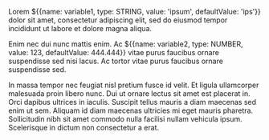Lorem ${{name: variable1, type: STRING, value: 'ipsum', defaultValue: 'ips'}} dolor sit amet, consectetur adipiscing 
elit, sed do eiusmod tempor incididunt ut labore et dolore magna aliqua. 

Enim nec dui nunc mattis enim. Ac ${{name: variable2, type: NUMBER, value: 123, defaultValue: 444.444}} vitae purus 
faucibus ornare suspendisse sed nisi lacus. Ac tortor vitae purus faucibus ornare suspendisse sed. 

In massa tempor nec feugiat nisl pretium fusce id velit. Et ligula ullamcorper malesuada proin libero nunc. Dui ut 
ornare lectus sit amet est placerat in. Orci dapibus ultrices in iaculis. Suscipit tellus mauris a diam maecenas sed 
enim ut sem. Aliquam id diam maecenas ultricies mi eget mauris pharetra. Sollicitudin nibh sit amet commodo nulla 
facilisi nullam vehicula ipsum. Scelerisque in dictum non consectetur a erat.
